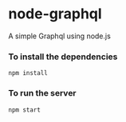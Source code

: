 # node-graphql
A simple Graphql using node.js

### To install the dependencies
```
npm install
```

### To run the server
```
npm start
```
